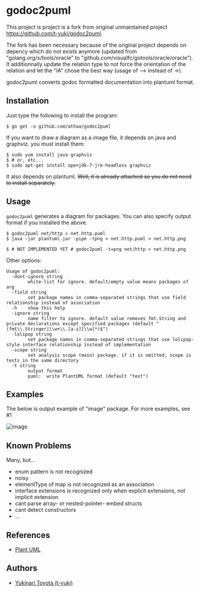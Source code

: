 godoc2puml
==========
This project is project is a fork from original unmaintained project https://github.com/t-yuki/godoc2puml.

The fork has been necessary because of the original project depends on depency which do not exists anymore (updated from "golang.org/x/tools/oracle" to "github.com/visualfc/gotools/oracle/oracle").
It additionnally update the relation type to not force the orientation of the relation and let the "IA" chose the best way (usage of --> instead of ->).

godoc2puml converts godoc formatted documentation into plantuml format. 

Installation
------------

Just type the following to install the program:

    $ go get -u github.com/athaa/godoc2puml

If you want to draw a diagram as a image file, it depends on java and graphviz. you must install them:

    $ sudo yum install java graphviz
    $ # or, etc...
    $ sudo apt-get install openjdk-7-jre-headless graphviz

It also depends on plantuml. <del>Well, it is already attached so you do not need to install separately.</del>

Usage
-----

`godoc2puml` generates a diagram for packages. You can also specify output format if you installed the above.

    $ godoc2puml net/http > net.http.puml
    $ java -jar plantuml.jar -pipe -tpng < net.http.puml > net.http.png

    $ # NOT IMPLEMENTED YET # godoc2puml -t=png net/http > net.http.png

Other options:

```
Usage of godoc2puml:
  -dont-ignore string
        white-list for ignore. default/empty value means packages of arg
  -field string
        set package names in comma-separated strings that use field relationship instead of association
  -h    show this help
  -ignore string
        name filter to ignore. default value removes fmt.String and private declarations except specified packages (default "(fmt\\.Stringer|\\w+\\.[a-z][\\w]*)$")
  -lolipop string
        set package names in comma-separated strings that use lolipop-style interface relationship instead of implementation
  -scope string
        set analysis scope (main) package. if it is omitted, scope is tests in the same directory
  -t string
        output format
        puml:  write PlantUML format (default "text")
```

Examples
--------
The below is output example of "image" package. For more examples, see #1

![image](https://cloud.githubusercontent.com/assets/3804806/3258061/1a0a6f32-f235-11e3-8648-89b9e9abd326.png)

Known Problems
--------------
Many, but...

* enum pattern is not recognized
* noisy
* elementType of map is not recognized as an association
* interface extensions is recognized only when explicit extensions, not implicit extension
* cant parse array- or nested-pointer- embed structs
* cant detect constructors
* ...

References
----------
* [Plant UML](http://plantuml.sourceforge.net/)

Authors
-------

* [Yukinari Toyota (t-yuki)](https://github.com/t-yuki)
